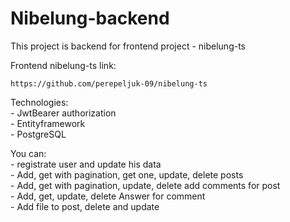 # Nibelung-backend

This project is backend for frontend project - nibelung-ts

Frontend nibelung-ts link:

    https://github.com/perepeljuk-09/nibelung-ts

Technologies:\
    - JwtBearer authorization\
    - Entityframework\
    - PostgreSQL

You can:\
    - registrate user and update his data\
    - Add, get with pagination, get one, update, delete posts\
    - Add, get with pagination, update, delete add comments for post\
    - Add, get, update, delete Answer for comment\
    - Add file to post, delete and update
